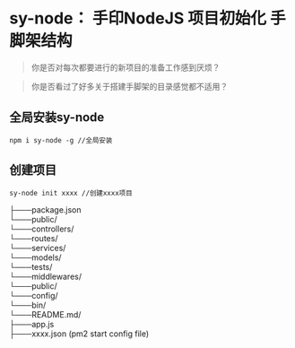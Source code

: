 # sy-node： 手印NodeJS 项目初始化 手脚架结构

> 你是否对每次都要进行的新项目的准备工作感到厌烦？

> 你是否看过了好多关于搭建手脚架的目录感觉都不适用？

## 全局安装sy-node

    npm i sy-node -g //全局安装


## 创建项目

    sy-node init xxxx //创建xxxx项目
  


  ├───package.json  
  └───public/  
  └───controllers/  
  └───routes/  
  └───services/  
  └───models/    
  └───tests/  
  └───middlewares/  
  └───public/  
  └───config/  
  └───bin/  
  └───README.md/  
  ├───app.js  
  ├───xxxx.json (pm2 start config file)  
  